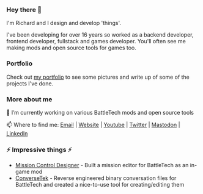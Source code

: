 ### Hey there 👋

I'm Richard and I design and develop 'things'.

I've been developing for over 16 years so worked as a backend developer, frontend developer, fullstack and games developer. You'll often see me making mods and open source tools for games too.

### Portfolio

Check out [my portfolio](http://www.richardgriffiths.dev) to see some pictures and write up of some of the projects I've done.

### More about me

🔭 I’m currently working on various BattleTech mods and open source tools

📫 Where to find me: [Email](mailto:richard@fractalrift.com) | [Website](http://www.richardgriffiths.dev) | [Youtube](https://www.youtube.com/channel/UCQmU-QT91QnXPPnNQ9ywpOQ) | [Twitter](https://twitter.com/CWolf/) | [Mastodon](https://mastodon.gamedev.place/@cwolf) | [LinkedIn](https://www.linkedin.com/in/richard-griffiths-436b7a19/)

### ⚡ Impressive things ⚡

- [Mission Control Designer](https://www.youtube.com/watch?v=xtYc59cSXeI) - Built a mission editor for BattleTech as an in-game mod
- [ConverseTek](https://github.com/CWolfs/ConverseTek) - Reverse engineered binary conversation files for BattleTech and created a nice-to-use tool for creating/editing them
